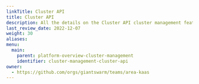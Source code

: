 ```yaml
---
linkTitle: Cluster API
title: Cluster API
description: All the details on the Cluster API cluster management features offered by Giant Swarm.
last_review_date: 2022-12-07
weight: 30
aliases:
menu:
  main:
    parent: platform-overview-cluster-management
    identifier: cluster-management-cluster-api
owner:
  - https://github.com/orgs/giantswarm/teams/area-kaas
---
```

